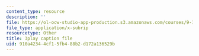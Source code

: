 ```yaml
---
content_type: resource
description: ''
file: https://ol-ocw-studio-app-production.s3.amazonaws.com/courses/9-13-the-human-brain-spring-2019/910a42344cf15fb488b2d172a136529b_B4a0WdGp52g.vtt
file_type: application/x-subrip
resourcetype: Other
title: 3play caption file
uid: 910a4234-4cf1-5fb4-88b2-d172a136529b
---
```

